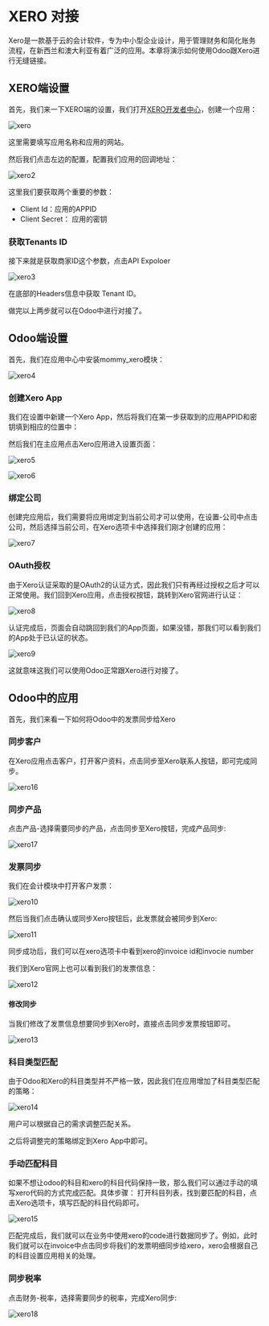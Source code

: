 # XERO 对接

Xero是一款基于云的会计软件，专为中小型企业设计，用于管理财务和简化账务流程，在新西兰和澳大利亚有着广泛的应用。本章将演示如何使用Odoo跟Xero进行无缝链接。

## XERO端设置

首先，我们来一下XERO端的设置，我们打开[XERO开发者中心](https://developer.xero.com/app/manage/)，创建一个应用：

![xero](./images/xero.png)

这里需要填写应用名称和应用的网站。

然后我们点击左边的配置，配置我们应用的回调地址：

![xero2](./images/xero2.png)

这里我们要获取两个重要的参数：

* Client Id：应用的APPID
* Client Secret： 应用的密钥

### 获取Tenants ID

接下来就是获取商家ID这个参数，点击API Expoloer

![xero3](./images/xero3.png)

在底部的Headers信息中获取 Tenant ID。

做完以上两步就可以在Odoo中进行对接了。

## Odoo端设置

首先，我们在应用中心中安装mommy_xero模块：

![xero4](./images/xero4.png)

### 创建Xero App

我们在设置中新建一个Xero App，然后将我们在第一步获取到的应用APPID和密钥填到相应的位置中：

然后我们在主应用点击Xero应用进入设置页面：

![xero5](./images/xero5.png)

![xero6](./images/xero6.png)

### 绑定公司

创建完应用后，我们需要将应用绑定到当前公司才可以使用，在设置-公司中点击公司，然后选择当前公司，在Xero选项卡中选择我们刚才创建的应用：

![xero7](./images/xero7.png)

### OAuth授权

由于Xero认证采取的是OAuth2的认证方式，因此我们只有再经过授权之后才可以正常使用。我们回到Xero应用，点击授权按钮，跳转到Xero官网进行认证：

![xero8](./images/xero8.png)

认证完成后，页面会自动跳回到我们的App页面，如果没错，那我们可以看到我们的App处于已认证的状态。

![xero9](./images/xero9.png)

这就意味这我们可以使用Odoo正常跟Xero进行对接了。

## Odoo中的应用

首先，我们来看一下如何将Odoo中的发票同步给Xero

### 同步客户

在Xero应用点击客户，打开客户资料，点击同步至Xero联系人按钮，即可完成同步。

![xero16](./images/xero16.png)

### 同步产品

点击产品-选择需要同步的产品，点击同步至Xero按钮，完成产品同步:

![xero17](./images/xero17.png)

### 发票同步

我们在会计模块中打开客户发票：

![xero10](./images/xero10.png)

然后当我们点击确认或同步Xero按钮后，此发票就会被同步到Xero:

![xero11](./images/xero11.png)

同步成功后，我们可以在xero选项卡中看到xero的invoice id和invocie number

我们到Xero官网上也可以看到我们的发票信息：

![xero12](./images/xero12.png)

#### 修改同步

当我们修改了发票信息想要同步到Xero时，直接点击同步发票按钮即可。

![xero13](./images/xero13.png)

### 科目类型匹配

由于Odoo和Xero的科目类型并不严格一致，因此我们在应用增加了科目类型匹配的策略：

![xero14](./images/xero14.png)

用户可以根据自己的需求调整匹配关系。

之后将调整完的策略绑定到Xero App中即可。

### 手动匹配科目

如果不想让odoo的科目和xero的科目代码保持一致，那么我们可以通过手动的填写xero代码的方式完成匹配。具体步骤：
打开科目列表，找到要匹配的科目，点击Xero选项卡，填写匹配的科目代码即可。

![xero15](./images/xero15.png)

匹配完成后，我们就可以在业务中使用xero的code进行数据同步了。例如，此时我们就可以在invoice中点击同步将我们的发票明细同步给xero，xero会根据自己的科目设置应用相关的处理。

### 同步税率

点击财务-税率，选择需要同步的税率，完成Xero同步:

![xero18](./images/xero18.png)
